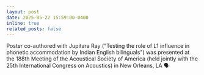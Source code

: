 ```yaml
---
layout: post
date: 2025-05-22 15:59:00-0400
inline: true
related_posts: false
---
```


Poster co-authored with Jupitara Ray ("Testing the role of L1 influence in phonetic accommodation by Indian English bilinguals") was presented at the 188th Meeting of the Acoustical Society of America (held jointly with the 25th International Congress on Acoustics) in
New Orleans, LA 🗣️
